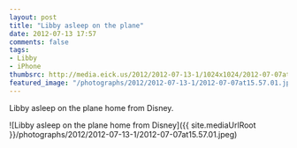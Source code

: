 ```yaml
---
layout: post
title: "Libby asleep on the plane"
date: 2012-07-13 17:57
comments: false
tags: 
- Libby
- iPhone
thumbsrc: http://media.eick.us/2012/2012-07-13-1/1024x1024/2012-07-07at15.57.01.jpeg
featured_image: "/photographs/2012/2012-07-13-1/2012-07-07at15.57.01.jpeg"
---
```

Libby asleep on the plane home from Disney.


![Libby asleep on the plane home from Disney]({{ site.mediaUrlRoot }}/photographs/2012/2012-07-13-1/2012-07-07at15.57.01.jpeg)
